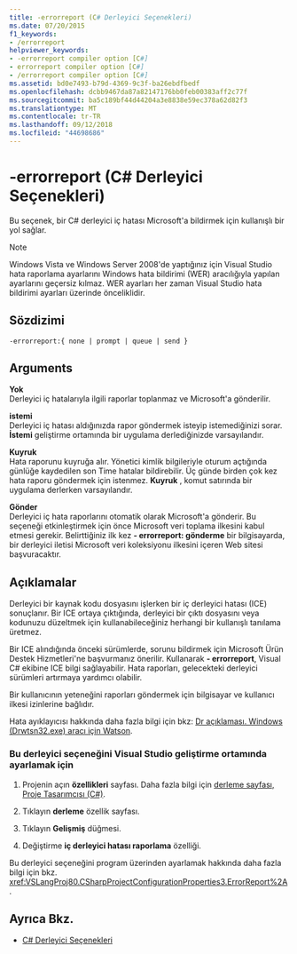 ```yaml
---
title: -errorreport (C# Derleyici Seçenekleri)
ms.date: 07/20/2015
f1_keywords:
- /errorreport
helpviewer_keywords:
- -errorreport compiler option [C#]
- errorreport compiler option [C#]
- /errorreport compiler option [C#]
ms.assetid: bd0e7493-b79d-4369-9c3f-ba26ebdfbedf
ms.openlocfilehash: dcbb9467da87a82147176bb0feb00383aff2c77f
ms.sourcegitcommit: ba5c189bf44d44204a3e8838e59ec378a62d82f3
ms.translationtype: MT
ms.contentlocale: tr-TR
ms.lasthandoff: 09/12/2018
ms.locfileid: "44698686"
---
```

# <a name="-errorreport-c-compiler-options"></a>-errorreport (C# Derleyici Seçenekleri)
Bu seçenek, bir C# derleyici iç hatası Microsoft'a bildirmek için kullanışlı bir yol sağlar.  
  
> [!NOTE]
>  Windows Vista ve Windows Server 2008'de yaptığınız için Visual Studio hata raporlama ayarlarını Windows hata bildirimi (WER) aracılığıyla yapılan ayarlarını geçersiz kılmaz. WER ayarları her zaman Visual Studio hata bildirimi ayarları üzerinde önceliklidir.  
  
## <a name="syntax"></a>Sözdizimi  
  
```console  
-errorreport:{ none | prompt | queue | send }  
```  
  
## <a name="arguments"></a>Arguments  
 **Yok**  
 Derleyici iç hatalarıyla ilgili raporlar toplanmaz ve Microsoft'a gönderilir.  
  
 **istemi**  
 Derleyici iç hatası aldığınızda rapor göndermek isteyip istemediğinizi sorar. **İstemi** geliştirme ortamında bir uygulama derlediğinizde varsayılandır.  
  
 **Kuyruk**  
 Hata raporunu kuyruğa alır. Yönetici kimlik bilgileriyle oturum açtığında günlüğe kaydedilen son Time hatalar bildirebilir. Üç günde birden çok kez hata raporu göndermek için istenmez. **Kuyruk** , komut satırında bir uygulama derlerken varsayılandır.  
  
 **Gönder**  
 Derleyici iç hata raporlarını otomatik olarak Microsoft'a gönderir. Bu seçeneği etkinleştirmek için önce Microsoft veri toplama ilkesini kabul etmesi gerekir. Belirttiğiniz ilk kez **- errorreport: gönderme** bir bilgisayarda, bir derleyici iletisi Microsoft veri koleksiyonu ilkesini içeren Web sitesi başvuracaktır.  
    
## <a name="remarks"></a>Açıklamalar  
 Derleyici bir kaynak kodu dosyasını işlerken bir iç derleyici hatası (ICE) sonuçlanır. Bir ICE ortaya çıktığında, derleyici bir çıktı dosyasını veya kodunuzu düzeltmek için kullanabileceğiniz herhangi bir kullanışlı tanılama üretmez.  
  
 Bir ICE alındığında önceki sürümlerde, sorunu bildirmek için Microsoft Ürün Destek Hizmetleri'ne başvurmanız önerilir. Kullanarak **- errorreport**, Visual C# ekibine ICE bilgi sağlayabilir. Hata raporları, gelecekteki derleyici sürümleri artırmaya yardımcı olabilir.  
  
 Bir kullanıcının yeteneğini raporları göndermek için bilgisayar ve kullanıcı ilkesi izinlerine bağlıdır.  
  
 Hata ayıklayıcısı hakkında daha fazla bilgi için bkz: [Dr açıklaması. Windows (Drwtsn32.exe) aracı için Watson](https://support.microsoft.com/help/308538/description-of-the-dr--watson-for-windows-drwtsn32-exe-tool).  
  
### <a name="to-set-this-compiler-option-in-the-visual-studio-development-environment"></a>Bu derleyici seçeneğini Visual Studio geliştirme ortamında ayarlamak için  
  
1.  Projenin açın **özellikleri** sayfası. Daha fazla bilgi için [derleme sayfası, Proje Tasarımcısı (C#)](/visualstudio/ide/reference/build-page-project-designer-csharp).  
  
2.  Tıklayın **derleme** özellik sayfası.  
  
3.  Tıklayın **Gelişmiş** düğmesi.  
  
4.  Değiştirme **iç derleyici hatası raporlama** özelliği.  
  
 Bu derleyici seçeneğini program üzerinden ayarlamak hakkında daha fazla bilgi için bkz. <xref:VSLangProj80.CSharpProjectConfigurationProperties3.ErrorReport%2A>.  
  
## <a name="see-also"></a>Ayrıca Bkz.  

- [C# Derleyici Seçenekleri](../../../csharp/language-reference/compiler-options/index.md)
